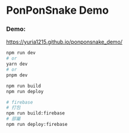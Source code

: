 # PonPonSnake Demo

### Demo:
https://yuria1215.github.io/ponponsnake_demo/

```bash
npm run dev
# or
yarn dev
# or
pnpm dev
```


```sh
npm run build
npm run deploy

# firebase
# 打包
npm run build:firebase 
# 部屬
npm run deploy:firebase
```
